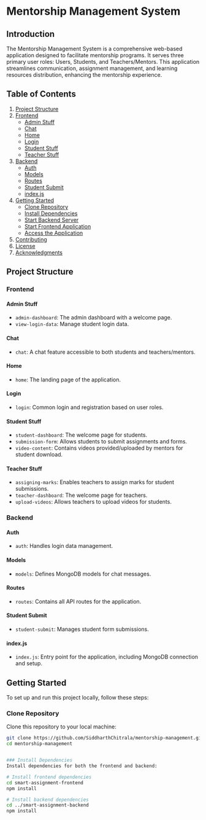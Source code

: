 # Mentorship Management System

## Introduction

The Mentorship Management System is a comprehensive web-based application designed to facilitate mentorship programs. It serves three primary user roles: Users, Students, and Teachers/Mentors. This application streamlines communication, assignment management, and learning resources distribution, enhancing the mentorship experience.

## Table of Contents

1. [Project Structure](#project-structure)
2. [Frontend](#frontend)
   - [Admin Stuff](#admin-stuff)
   - [Chat](#chat)
   - [Home](#home)
   - [Login](#login)
   - [Student Stuff](#student-stuff)
   - [Teacher Stuff](#teacher-stuff)
3. [Backend](#backend)
   - [Auth](#auth)
   - [Models](#models)
   - [Routes](#routes)
   - [Student Submit](#student-submit)
   - [index.js](#indexjs)
4. [Getting Started](#getting-started)
   - [Clone Repository](#clone-repository)
   - [Install Dependencies](#install-dependencies)
   - [Start Backend Server](#start-backend-server)
   - [Start Frontend Application](#start-frontend-application)
   - [Access the Application](#access-the-application)
5. [Contributing](#contributing)
6. [License](#license)
7. [Acknowledgments](#acknowledgments)

## Project Structure

### Frontend

#### Admin Stuff

- `admin-dashboard`: The admin dashboard with a welcome page.
- `view-login-data`: Manage student login data.

#### Chat

- `chat`: A chat feature accessible to both students and teachers/mentors.

#### Home

- `home`: The landing page of the application.

#### Login

- `login`: Common login and registration based on user roles.

#### Student Stuff

- `student-dashboard`: The welcome page for students.
- `submission-form`: Allows students to submit assignments and forms.
- `video-content`: Contains videos provided/uploaded by mentors for student download.

#### Teacher Stuff

- `assigning-marks`: Enables teachers to assign marks for student submissions.
- `teacher-dashboard`: The welcome page for teachers.
- `upload-videos`: Allows teachers to upload videos for students.

### Backend

#### Auth

- `auth`: Handles login data management.

#### Models

- `models`: Defines MongoDB models for chat messages.

#### Routes

- `routes`: Contains all API routes for the application.

#### Student Submit

- `student-submit`: Manages student form submissions.

#### index.js

- `index.js`: Entry point for the application, including MongoDB connection and setup.

## Getting Started

To set up and run this project locally, follow these steps:

### Clone Repository

Clone this repository to your local machine:

```bash
git clone https://github.com/SiddharthChitrala/mentorship-management.git
cd mentorship-management


### Install Dependencies
Install dependencies for both the frontend and backend:

# Install frontend dependencies
cd smart-assignment-frontend
npm install

# Install backend dependencies
cd ../smart-assignment-backend
npm install
